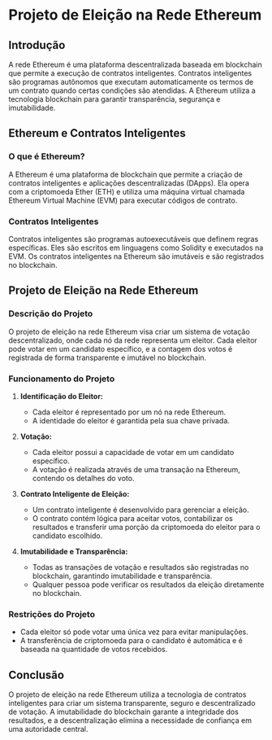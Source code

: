 # Projeto de Eleição na Rede Ethereum

## Introdução

A rede Ethereum é uma plataforma descentralizada baseada em blockchain que permite a execução de contratos inteligentes. Contratos inteligentes são programas autônomos que executam automaticamente os termos de um contrato quando certas condições são atendidas. A Ethereum utiliza a tecnologia blockchain para garantir transparência, segurança e imutabilidade.

## Ethereum e Contratos Inteligentes

### O que é Ethereum?

A Ethereum é uma plataforma de blockchain que permite a criação de contratos inteligentes e aplicações descentralizadas (DApps). Ela opera com a criptomoeda Ether (ETH) e utiliza uma máquina virtual chamada Ethereum Virtual Machine (EVM) para executar códigos de contrato.

### Contratos Inteligentes

Contratos inteligentes são programas autoexecutáveis que definem regras específicas. Eles são escritos em linguagens como Solidity e executados na EVM. Os contratos inteligentes na Ethereum são imutáveis e são registrados no blockchain.

## Projeto de Eleição na Rede Ethereum

### Descrição do Projeto

O projeto de eleição na rede Ethereum visa criar um sistema de votação descentralizado, onde cada nó da rede representa um eleitor. Cada eleitor pode votar em um candidato específico, e a contagem dos votos é registrada de forma transparente e imutável no blockchain.

### Funcionamento do Projeto

1. **Identificação do Eleitor:**
   - Cada eleitor é representado por um nó na rede Ethereum.
   - A identidade do eleitor é garantida pela sua chave privada.

2. **Votação:**
   - Cada eleitor possui a capacidade de votar em um candidato específico.
   - A votação é realizada através de uma transação na Ethereum, contendo os detalhes do voto.

3. **Contrato Inteligente de Eleição:**
   - Um contrato inteligente é desenvolvido para gerenciar a eleição.
   - O contrato contém lógica para aceitar votos, contabilizar os resultados e transferir uma porção da criptomoeda do eleitor para o candidato escolhido.

4. **Imutabilidade e Transparência:**
   - Todas as transações de votação e resultados são registradas no blockchain, garantindo imutabilidade e transparência.
   - Qualquer pessoa pode verificar os resultados da eleição diretamente no blockchain.

### Restrições do Projeto

- Cada eleitor só pode votar uma única vez para evitar manipulações.
- A transferência de criptomoeda para o candidato é automática e é baseada na quantidade de votos recebidos.

## Conclusão

O projeto de eleição na rede Ethereum utiliza a tecnologia de contratos inteligentes para criar um sistema transparente, seguro e descentralizado de votação. A imutabilidade do blockchain garante a integridade dos resultados, e a descentralização elimina a necessidade de confiança em uma autoridade central.
